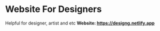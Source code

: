 # Website For Designers
Helpful for designer, artist and etc
**Website:
https://designg.netlify.app**
